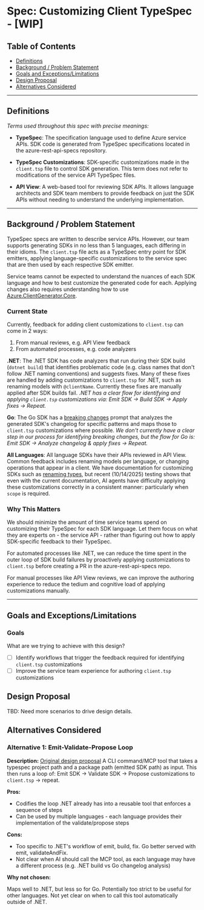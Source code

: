 # Spec: Customizing Client TypeSpec - [WIP]

## Table of Contents

- [Definitions](#definitions)
- [Background / Problem Statement](#background--problem-statement)
- [Goals and Exceptions/Limitations](#goals-and-exceptionslimitations)
- [Design Proposal](#design-proposal)
- [Alternatives Considered](#alternatives-considered)

---

## Definitions

_Terms used throughout this spec with precise meanings:_

- **<a id="typespec"></a>TypeSpec**: The specification language used to define Azure service APIs. SDK code is generated from TypeSpec specifications located in the azure-rest-api-specs repository.

- **<a id="typespec-customizations"></a>TypeSpec Customizations**: SDK-specific customizations made in the `client.tsp` file to control SDK generation. This term does not refer to modifications of the service API TypeSpec files.

- **<a id="api-view"></a>API View**: A web-based tool for reviewing SDK APIs. It allows language architects and SDK team members to provide feedback on just the SDK APIs without needing to understand the underlying implementation.

---

## Background / Problem Statement

TypeSpec specs are written to describe service APIs. However, our team supports generating SDKs in no less than 5 languages, each differing in their idioms. The `client.tsp` file acts as a TypeSpec entry point for SDK emitters, applying language-specific customizations to the service spec that are then used by each respective SDK emitter.

Service teams cannot be expected to understand the nuances of each SDK language and how to best customize the generated code for each. Applying changes also requires understanding how to use [Azure.ClientGenerator.Core](https://azure.github.io/typespec-azure/docs/libraries/typespec-client-generator-core/reference/).

### Current State

Currently, feedback for adding client customizations to `client.tsp` can come in 2 ways:

1. From manual reviews, e.g. API View feedback
2. From automated processes, e.g. code analyzers

**.NET**:
The .NET SDK has code analyzers that run during their SDK build (`dotnet build`) that identifies problematic code (e.g. class names that don't follow .NET naming conventions) and suggests fixes.
Many of these fixes are handled by adding customizations to `client.tsp` for .NET, such as renaming models with `@clientName`. Currently these fixes are manually applied after SDK builds fail.
_.NET has a clear flow for identifying and applying `client.tsp` customizations via: Emit SDK -> Build SDK -> Apply fixes -> Repeat._

**Go**:
The Go SDK has a [breaking changes](https://github.com/Azure/azure-sdk-for-go/blob/instruction/.github/prompts/go-sdk-breaking-changes-review.prompts.md) prompt that analyzes the generated SDK's changelog for specific patterns and maps those to `client.tsp` customizations where possible.
_We don't currently have a clear step in our process for identifying breaking changes, but the flow for Go is: Emit SDK -> Analyze changelog & apply fixes -> Repeat._

**All Languages**:
All language SDKs have their APIs reviewed in API View. Common feedback includes renaming models per language, or changing operations that appear in a client. We have documentation for customizing SDKs such as [renaming types](https://azure.github.io/typespec-azure/docs/howtos/generate-client-libraries/09renaming/), but recent (10/14/2025) testing shows that even with the current documentation, AI agents have difficulty applying these customizations correctly in a consistent manner: particularly when `scope` is required.

### Why This Matters

We should minimize the amount of time service teams spend on customizing their TypeSpec for each SDK language. Let them focus on what they are experts on - the service API - rather than figuring out how to apply SDK-specific feedback to their TypeSpec.

For automated processes like .NET, we can reduce the time spent in the outer loop of SDK build failures by proactively applying customizations to `client.tsp` before creating a PR in the azure-rest-api-specs repo.

For manual processes like API View reviews, we can improve the authoring experience to reduce the tedium and cognitive load of applying customizations manually.

---

## Goals and Exceptions/Limitations

### Goals

What are we trying to achieve with this design?

- [ ] Identify workflows that trigger the feedback required for identifying `client.tsp` customizations
- [ ] Improve the service team experience for authoring `client.tsp` customizations

## Design Proposal

TBD: Need more scenarios to drive design details.

## Alternatives Considered

### Alternative 1: Emit-Validate-Propose Loop

**Description:**
[Original design proposal](https://gist.github.com/chrisradek/9ab52a0a13faac6b794d32be87c26785)
A CLI command/MCP tool that takes a typespec project path and a package path (emitted SDK path) as input. This then runs a loop of: Emit SDK -> Validate SDK -> Propose customizations to `client.tsp` -> repeat.

**Pros:**

- Codifies the loop .NET already has into a reusable tool that enforces a sequence of steps
- Can be used by multiple languages - each language provides their implementation of the validate/propose steps

**Cons:**

- Too specific to .NET's workflow of emit, build, fix. Go better served with emit, validateAndFix.
- Not clear when AI should call the MCP tool, as each language may have a different process (e.g. .NET build vs Go changelog analysis)

**Why not chosen:**

Maps well to .NET, but less so for Go. Potentially too strict to be useful for other languages. Not yet clear on when to call this tool automatically outside of .NET.
